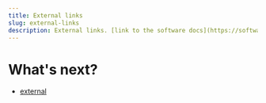 ```yaml
---
title: External links
slug: external-links
description: External links. [link to the software docs](https://software.farm.bot/docs)
---
```


# What's next?

 * [external](https://farm.bot)
